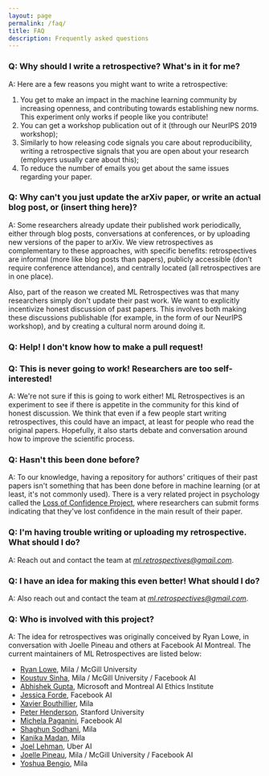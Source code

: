 ```yaml
---
layout: page
permalink: /faq/
title: FAQ
description: Frequently asked questions
---
```



### Q: Why should I write a retrospective? What's in it for me?

A: Here are a few reasons you might want to write a retrospective: 
1. You get to make an impact in the machine learning community by increasing openness, and contributing towards establishing new norms. This experiment only works if people like you contribute!   
2.  You can get a workshop publication out of it (through our NeurIPS 2019 workshop);
3.  Similarly to how releasing code signals you care about reproducibility, writing a retrospective signals that you are open about your research (employers usually care about this);
4.  To reduce the number of emails you get about the same issues regarding your paper. 


### Q: Why can't you just update the arXiv paper, or write an actual blog post, or (insert thing here)?

A: Some researchers already update their published work periodically, either through blog posts, conversations at conferences, or by uploading new versions of the paper to arXiv. We view retrospectives as complementary to these approaches, with specific benefits: retrospectives are informal (more like blog posts than papers), publicly accessible (don’t require conference attendance), and centrally located (all retrospectives are in one place). 

Also, part of the reason we created ML Retrospectives was that many researchers simply don't update their past work. We want to explicitly incentivize honest discussion of past papers. This involves both making these discussions publishable (for example, in the form of our NeurIPS workshop), and by creating a cultural norm around doing it. 

### Q: Help! I don't know how to make a pull request!



### Q: This is never going to work! Researchers are too self-interested!

A: We're not sure if this is going to work either! ML Retrospectives is an experiment to see if there is appetite in the community for this kind of honest discussion. We think that even if a few people start writing retrospectives, this could have an impact, at least for people who read the original papers. Hopefully, it also starts debate and conversation around how to improve the scientific process. 


### Q: Hasn't this been done before?

A: To our knowledge, having a repository for authors' critiques of their past papers isn't something that has been done before in machine learning (or at least, it's not commonly used). There is a very related project in psychology called the [Loss of Confidence Project](https://lossofconfidence.com/), where researchers can submit forms indicating that they've lost confidence in the main result of their paper. 


### Q: I'm having trouble writing or uploading my retrospective. What should I do?

A: Reach out and contact the team at *ml.retrospectives@gmail.com*.

### Q: I have an idea for making this even better! What should I do?

A: Also reach out and contact the team at *ml.retrospectives@gmail.com*.

### Q: Who is involved with this project? 

A: The idea for retrospectives was originally conceived by Ryan Lowe, in conversation with Joelle Pineau and others at Facebook AI Montreal. The current maintainers of ML Retrospectives are listed below:

* [Ryan Lowe](https://www.cs.mcgill.ca/~rlowe1/), Mila / McGill University
* [Koustuv Sinha](https://www.cs.mcgill.ca/~ksinha4/), Mila / McGill University / Facebook AI
* [Abhishek Gupta](https://atg-abhishek.github.io/), Microsoft and Montreal AI Ethics Institute
* [Jessica Forde](https://github.com/jzf2101), Facebook AI
* [Xavier Bouthillier](https://mila.quebec/en/person/xavier-bouthillier/), Mila
* [Peter Henderson](https://www.peterhenderson.co/), Stanford University
* [Michela Paganini](https://mickypaganini.github.io/), Facebook AI
* [Shaghun Sodhani](https://shagunsodhani.in/), Mila
* [Kanika Madan](), Mila
* [Joel Lehman](http://joellehman.com/), Uber AI
* [Joelle Pineau](https://www.cs.mcgill.ca/~jpineau/), Mila / McGill University / Facebook AI
* [Yoshua Bengio](https://mila.quebec/en/yoshua-bengio/), Mila

